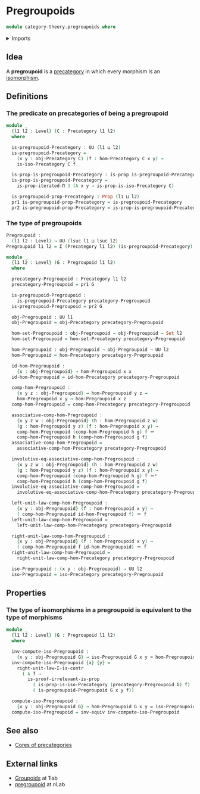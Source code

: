 # Pregroupoids

```agda
module category-theory.pregroupoids where
```

<details><summary>Imports</summary>

```agda
open import category-theory.isomorphisms-in-precategories
open import category-theory.precategories

open import foundation.dependent-pair-types
open import foundation.equivalences
open import foundation.identity-types
open import foundation.iterated-dependent-product-types
open import foundation.propositions
open import foundation.sets
open import foundation.strictly-involutive-identity-types
open import foundation.type-arithmetic-dependent-pair-types
open import foundation.universe-levels
```

</details>

## Idea

A **pregroupoid** is a [precategory](category-theory.precategories.md) in which
every morphism is an
[isomorphism](category-theory.isomorphisms-in-precategories.md).

## Definitions

### The predicate on precategories of being a pregroupoid

```agda
module _
  {l1 l2 : Level} (C : Precategory l1 l2)
  where

  is-pregroupoid-Precategory : UU (l1 ⊔ l2)
  is-pregroupoid-Precategory =
    (x y : obj-Precategory C) (f : hom-Precategory C x y) →
    is-iso-Precategory C f

  is-prop-is-pregroupoid-Precategory : is-prop is-pregroupoid-Precategory
  is-prop-is-pregroupoid-Precategory =
    is-prop-iterated-Π 3 (λ x y → is-prop-is-iso-Precategory C)

  is-pregroupoid-prop-Precategory : Prop (l1 ⊔ l2)
  pr1 is-pregroupoid-prop-Precategory = is-pregroupoid-Precategory
  pr2 is-pregroupoid-prop-Precategory = is-prop-is-pregroupoid-Precategory
```

### The type of pregroupoids

```agda
Pregroupoid :
  (l1 l2 : Level) → UU (lsuc l1 ⊔ lsuc l2)
Pregroupoid l1 l2 = Σ (Precategory l1 l2) (is-pregroupoid-Precategory)

module _
  {l1 l2 : Level} (G : Pregroupoid l1 l2)
  where

  precategory-Pregroupoid : Precategory l1 l2
  precategory-Pregroupoid = pr1 G

  is-pregroupoid-Pregroupoid :
    is-pregroupoid-Precategory precategory-Pregroupoid
  is-pregroupoid-Pregroupoid = pr2 G

  obj-Pregroupoid : UU l1
  obj-Pregroupoid = obj-Precategory precategory-Pregroupoid

  hom-set-Pregroupoid : obj-Pregroupoid → obj-Pregroupoid → Set l2
  hom-set-Pregroupoid = hom-set-Precategory precategory-Pregroupoid

  hom-Pregroupoid : obj-Pregroupoid → obj-Pregroupoid → UU l2
  hom-Pregroupoid = hom-Precategory precategory-Pregroupoid

  id-hom-Pregroupoid :
    {x : obj-Pregroupoid} → hom-Pregroupoid x x
  id-hom-Pregroupoid = id-hom-Precategory precategory-Pregroupoid

  comp-hom-Pregroupoid :
    {x y z : obj-Pregroupoid} → hom-Pregroupoid y z →
    hom-Pregroupoid x y → hom-Pregroupoid x z
  comp-hom-Pregroupoid = comp-hom-Precategory precategory-Pregroupoid

  associative-comp-hom-Pregroupoid :
    {x y z w : obj-Pregroupoid} (h : hom-Pregroupoid z w)
    (g : hom-Pregroupoid y z) (f : hom-Pregroupoid x y) →
    comp-hom-Pregroupoid (comp-hom-Pregroupoid h g) f ＝
    comp-hom-Pregroupoid h (comp-hom-Pregroupoid g f)
  associative-comp-hom-Pregroupoid =
    associative-comp-hom-Precategory precategory-Pregroupoid

  involutive-eq-associative-comp-hom-Pregroupoid :
    {x y z w : obj-Pregroupoid} (h : hom-Pregroupoid z w)
    (g : hom-Pregroupoid y z) (f : hom-Pregroupoid x y) →
    comp-hom-Pregroupoid (comp-hom-Pregroupoid h g) f ＝ⁱ
    comp-hom-Pregroupoid h (comp-hom-Pregroupoid g f)
  involutive-eq-associative-comp-hom-Pregroupoid =
    involutive-eq-associative-comp-hom-Precategory precategory-Pregroupoid

  left-unit-law-comp-hom-Pregroupoid :
    {x y : obj-Pregroupoid} (f : hom-Pregroupoid x y) →
    ( comp-hom-Pregroupoid id-hom-Pregroupoid f) ＝ f
  left-unit-law-comp-hom-Pregroupoid =
    left-unit-law-comp-hom-Precategory precategory-Pregroupoid

  right-unit-law-comp-hom-Pregroupoid :
    {x y : obj-Pregroupoid} (f : hom-Pregroupoid x y) →
    ( comp-hom-Pregroupoid f id-hom-Pregroupoid) ＝ f
  right-unit-law-comp-hom-Pregroupoid =
    right-unit-law-comp-hom-Precategory precategory-Pregroupoid

  iso-Pregroupoid : (x y : obj-Pregroupoid) → UU l2
  iso-Pregroupoid = iso-Precategory precategory-Pregroupoid
```

## Properties

### The type of isomorphisms in a pregroupoid is equivalent to the type of morphisms

```agda
module _
  {l1 l2 : Level} (G : Pregroupoid l1 l2)
  where

  inv-compute-iso-Pregroupoid :
    {x y : obj-Pregroupoid G} → iso-Pregroupoid G x y ≃ hom-Pregroupoid G x y
  inv-compute-iso-Pregroupoid {x} {y} =
    right-unit-law-Σ-is-contr
      ( λ f →
        is-proof-irrelevant-is-prop
          ( is-prop-is-iso-Precategory (precategory-Pregroupoid G) f)
          ( is-pregroupoid-Pregroupoid G x y f))

  compute-iso-Pregroupoid :
    {x y : obj-Pregroupoid G} → hom-Pregroupoid G x y ≃ iso-Pregroupoid G x y
  compute-iso-Pregroupoid = inv-equiv inv-compute-iso-Pregroupoid
```

## See also

- [Cores of precategories](category-theory.cores-precategories.md)

## External links

- [Groupoids](https://1lab.dev/Cat.Groupoid.html) at 1lab
- [pregroupoid](https://ncatlab.org/nlab/show/pregroupoid) at $n$Lab
